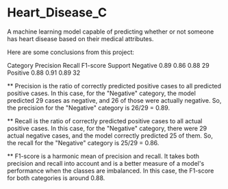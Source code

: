 # Heart_Disease_C
A machine learning model capable of predicting whether or not someone has heart disease based on their medical attributes.

Here are some conclusions from this project:

Category	Precision	Recall	F1-score	Support
Negative	  0.89	    0.86	   0.88	     29
Positive	  0.88	    0.91	   0.89	     32

** Precision is the ratio of correctly predicted positive cases to all predicted positive cases. In this case, for the "Negative" category, the model predicted 29 cases as negative, and 26 of those were actually negative. So, the precision for the "Negative" category is 26/29 = 0.89.


** Recall is the ratio of correctly predicted positive cases to all actual positive cases. In this case, for the "Negative" category, there were 29 actual negative cases, and the model correctly predicted 25 of them. So, the recall for the "Negative" category is 25/29 = 0.86.


** F1-score is a harmonic mean of precision and recall. It takes both precision and recall into account and is a better measure of a model's performance when the classes are imbalanced. In this case, the F1-score for both categories is around 0.88.
